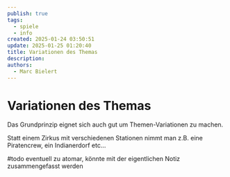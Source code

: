 ```yaml
---
publish: true
tags:
  - spiele
  - info
created: 2025-01-24 03:50:51
update: 2025-01-25 01:20:40
title: Variationen des Themas
description: 
authors:
  - Marc Bielert
---
```


# Variationen des Themas

Das Grundprinzip eignet sich auch gut um Themen-Variationen zu machen.

Statt einem Zirkus mit verschiedenen Stationen nimmt man z.B. eine Piratencrew, ein Indianerdorf etc...

#todo eventuell zu atomar, könnte mit der eigentlichen Notiz zusammengefasst werden
